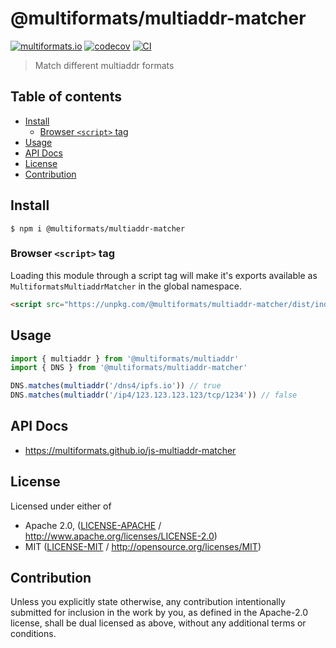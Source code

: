 # @multiformats/multiaddr-matcher <!-- omit in toc -->

[![multiformats.io](https://img.shields.io/badge/project-IPFS-blue.svg?style=flat-square)](http://multiformats.io)
[![codecov](https://img.shields.io/codecov/c/github/multiformats/js-multiaddr-matcher.svg?style=flat-square)](https://codecov.io/gh/multiformats/js-multiaddr-matcher)
[![CI](https://img.shields.io/github/actions/workflow/status/multiformats/js-multiaddr-matcher/js-test-and-release.yml?branch=main\&style=flat-square)](https://github.com/multiformats/js-multiaddr-matcher/actions/workflows/js-test-and-release.yml?query=branch%3Amain)

> Match different multiaddr formats

## Table of contents <!-- omit in toc -->

- [Install](#install)
  - [Browser `<script>` tag](#browser-script-tag)
- [Usage](#usage)
- [API Docs](#api-docs)
- [License](#license)
- [Contribution](#contribution)

## Install

```console
$ npm i @multiformats/multiaddr-matcher
```

### Browser `<script>` tag

Loading this module through a script tag will make it's exports available as `MultiformatsMultiaddrMatcher` in the global namespace.

```html
<script src="https://unpkg.com/@multiformats/multiaddr-matcher/dist/index.min.js"></script>
```

## Usage

```js
import { multiaddr } from '@multiformats/multiaddr'
import { DNS } from '@multiformats/multiaddr-matcher'

DNS.matches(multiaddr('/dns4/ipfs.io')) // true
DNS.matches(multiaddr('/ip4/123.123.123.123/tcp/1234')) // false
```

## API Docs

- <https://multiformats.github.io/js-multiaddr-matcher>

## License

Licensed under either of

- Apache 2.0, ([LICENSE-APACHE](LICENSE-APACHE) / <http://www.apache.org/licenses/LICENSE-2.0>)
- MIT ([LICENSE-MIT](LICENSE-MIT) / <http://opensource.org/licenses/MIT>)

## Contribution

Unless you explicitly state otherwise, any contribution intentionally submitted for inclusion in the work by you, as defined in the Apache-2.0 license, shall be dual licensed as above, without any additional terms or conditions.
